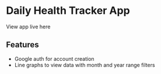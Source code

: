 # Daily Health Tracker App

View app live here

## Features
- Google auth for account creation
- Line graphs to view data with month and year range filters


